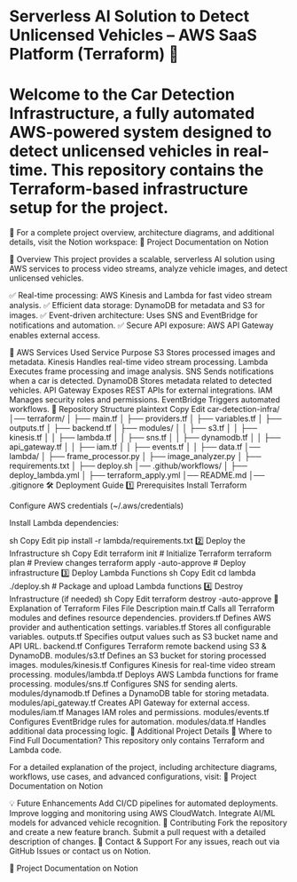 # Serverless AI Solution to Detect Unlicensed Vehicles – AWS SaaS Platform (Terraform) 🚀

# Welcome to the Car Detection Infrastructure, a fully automated AWS-powered system designed to detect unlicensed vehicles in real-time. This repository contains the Terraform-based infrastructure setup for the project.

🔗 For a complete project overview, architecture diagrams, and additional details, visit the Notion workspace:
📖 Project Documentation on Notion

🚀 Overview
This project provides a scalable, serverless AI solution using AWS services to process video streams, analyze vehicle images, and detect unlicensed vehicles.

✅ Real-time processing: AWS Kinesis and Lambda for fast video stream analysis.
✅ Efficient data storage: DynamoDB for metadata and S3 for images.
✅ Event-driven architecture: Uses SNS and EventBridge for notifications and automation.
✅ Secure API exposure: AWS API Gateway enables external access.

📌 AWS Services Used
Service	Purpose
S3	Stores processed images and metadata.
Kinesis	Handles real-time video stream processing.
Lambda	Executes frame processing and image analysis.
SNS	Sends notifications when a car is detected.
DynamoDB	Stores metadata related to detected vehicles.
API Gateway	Exposes REST APIs for external integrations.
IAM	Manages security roles and permissions.
EventBridge	Triggers automated workflows.
📂 Repository Structure
plaintext
Copy
Edit
car-detection-infra/
│── terraform/
│   ├── main.tf
│   ├── providers.tf
│   ├── variables.tf
│   ├── outputs.tf
│   ├── backend.tf
│   ├── modules/
│   │   ├── s3.tf
│   │   ├── kinesis.tf
│   │   ├── lambda.tf
│   │   ├── sns.tf
│   │   ├── dynamodb.tf
│   │   ├── api_gateway.tf
│   │   ├── iam.tf
│   │   ├── events.tf
│   │   ├── data.tf
│── lambda/
│   ├── frame_processor.py
│   ├── image_analyzer.py
│   ├── requirements.txt
│   ├── deploy.sh
│── .github/workflows/
│   ├── deploy_lambda.yml
│   ├── terraform_apply.yml
│── README.md
│── .gitignore
🛠 Deployment Guide
1️⃣ Prerequisites
Install Terraform

Configure AWS credentials (~/.aws/credentials)

Install Lambda dependencies:

sh
Copy
Edit
pip install -r lambda/requirements.txt
2️⃣ Deploy the Infrastructure
sh
Copy
Edit
terraform init     # Initialize Terraform
terraform plan     # Preview changes
terraform apply -auto-approve  # Deploy infrastructure
3️⃣ Deploy Lambda Functions
sh
Copy
Edit
cd lambda
./deploy.sh  # Package and upload Lambda functions
4️⃣ Destroy Infrastructure (if needed)
sh
Copy
Edit
terraform destroy -auto-approve
📜 Explanation of Terraform Files
File	Description
main.tf	Calls all Terraform modules and defines resource dependencies.
providers.tf	Defines AWS provider and authentication settings.
variables.tf	Stores all configurable variables.
outputs.tf	Specifies output values such as S3 bucket name and API URL.
backend.tf	Configures Terraform remote backend using S3 & DynamoDB.
modules/s3.tf	Defines an S3 bucket for storing processed images.
modules/kinesis.tf	Configures Kinesis for real-time video stream processing.
modules/lambda.tf	Deploys AWS Lambda functions for frame processing.
modules/sns.tf	Configures SNS for sending alerts.
modules/dynamodb.tf	Defines a DynamoDB table for storing metadata.
modules/api_gateway.tf	Creates API Gateway for external access.
modules/iam.tf	Manages IAM roles and permissions.
modules/events.tf	Configures EventBridge rules for automation.
modules/data.tf	Handles additional data processing logic.
📜 Additional Project Details
🔗 Where to Find Full Documentation?
This repository only contains Terraform and Lambda code.

For a detailed explanation of the project, including architecture diagrams, workflows, use cases, and advanced configurations, visit:
📖 Project Documentation on Notion

💡 Future Enhancements
Add CI/CD pipelines for automated deployments.
Improve logging and monitoring using AWS CloudWatch.
Integrate AI/ML models for advanced vehicle recognition.
🚀 Contributing
Fork the repository and create a new feature branch.
Submit a pull request with a detailed description of changes.
📧 Contact & Support
For any issues, reach out via GitHub Issues or contact us on Notion.

📖 Project Documentation on Notion
